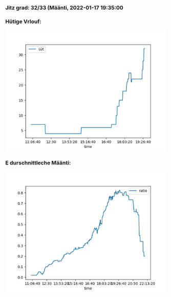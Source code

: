 ### Jitz grad: 32/33 (Määnti, 2022-01-17 19:35:00

### Hütige Vrlouf:
![Graph](Today.png)

### E durschnittleche Määnti:
![Graph](Määnti.png)